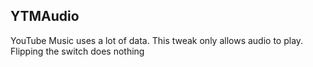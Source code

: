## YTMAudio

YouTube Music uses a lot of data. This tweak only allows audio to play. Flipping the switch does nothing
